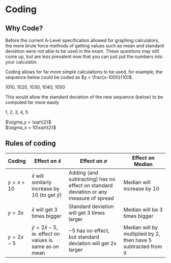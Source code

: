 # Coding

## Why Code?
Before the current A-Level specification allowed for graphing calculators, the more brute force methods of getting values such as mean and standard deviation were not able to be used in the exam. These questions may still come up, but are less prevalent now that you can just put the numbers into your calculator.

Coding allows for far more simple calculations to be used, for example, the sequence below could be coded as $y = \frac{x-1000}{10}$.

1010, 1020, 1030, 1040, 1050

This would allow the standard deviation of the new sequence (below) to be computed far more easily

1, 2, 3, 4, 5

$\sigma_y = \sqrt{2}$  
$\sigma_x = 10\sqrt{2}$ 


## Rules of coding
| Coding | Effect on $\bar{x}$ | Effect on $\sigma$ | Effect on Median |
| :--- | --- | --- | --- |
| $y = x + 10$ | $\bar{x}$ will similarly increase by 10 (to get $\bar{y}$) | Adding (and subtracting) has no effect on standard deviation or any measure of spread | Median will increase by 10 |
| $y = 3x$ | $\bar{x}$ will get 3 times bigger | Standard deviation will get 3 times larger | Median will be 3 times bigger |
| $y = 2x - 5$ | $\bar{y} = 2\bar{x} - 5$, ie. effect on values is same as on mean | $-5$ has no effect, but standard deviation will get 2x larger | Median will by multiplied by 2, then have 5 subtracted from it |

